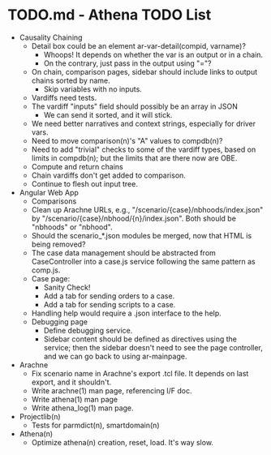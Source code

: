 # TODO.md - Athena TODO List

- Causality Chaining
  - Detail box could be an element ar-var-detail(compid, varname)?
    - Whoops!  It depends on whether the var is an output or in a chain.
    - On the contrary, just pass in the output using "="?
  - On chain, comparison pages, sidebar should include links to output 
    chains sorted by name.
    - Skip variables with no inputs.
  - Vardiffs need tests.
  - The vardiff "inputs" field should possibly be an array in JSON
    - We can send it sorted, and it will stick.
  - We need better narratives and context strings, especially for driver
    vars.
  - Need to move comparison(n)'s "A" values to compdb(n)?
  - Need to add "trivial" checks to some of the vardiff types, based
    on limits in compdb(n); but the limits that are there now are OBE.
  - Compute and return chains
  - Chain vardiffs don't get added to comparison.
  - Continue to flesh out input tree.
- Angular Web App
  - Comparisons
  - Clean up Arachne URLs, e.g., "/scenario/{case}/nbhoods/index.json"
    by "/scenario/{case}/nbhood/{n}/index.json".  Both should be "nbhoods"
    or "nbhood".
  - Should the scenario_*.json modules be merged, now that HTML is being
    removed?
  - The case data management should be abstracted from CaseController
    into a case.js service following the same pattern as comp.js.
  - Case page: 
    - Sanity Check!
    - Add a tab for sending orders to a case.
    - Add a tab for sending scripts to a case.
  - Handling help would require a .json interface to the help.
  - Debugging page
    - Define debugging service.
    - Sidebar content should be defined as directives using the 
      service; then the sidebar doesn't need to see the page controller,
      and we can go back to using ar-mainpage.
- Arachne
  - Fix scenario name in Arachne's export .tcl file.  It depends on last 
    export, and it shouldn't.
  - Write arachne(1) man page, referencing I/F doc.
  - Write athena(1) man page
  - Write athena_log(1) man page.
- Projectlib(n)
  - Tests for parmdict(n), smartdomain(n)
- Athena(n)
  - Optimize athena(n) creation, reset, load.  It's way slow.



